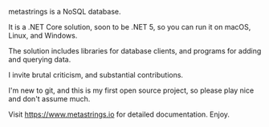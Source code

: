 metastrings is a NoSQL database.  

It is a .NET Core solution, soon to be .NET 5, so you can run it on macOS, Linux, and Windows.

The solution includes libraries for database clients, and programs for adding and querying data.

I invite brutal criticism, and substantial contributions.  

I'm new to git, and this is my first open source project, so please play nice and don't assume much.

Visit https://www.metastrings.io for detailed documentation.  Enjoy.
